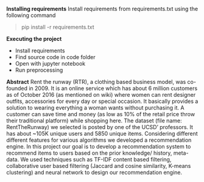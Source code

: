 **Installing requirements** 
Install requirements from requirements.txt using the following command

> pip install -r requirements.txt

**Executing the project**

 - Install requirements
 - Find source code in code folder
 - Open with jupyter notebook
 - Run preprocessing 

**Abstract** 
Rent the runway (RTR), a clothing based business model, was co-founded in 2009. It is an online service which has about 6 million customers as of October 2016 (as mentioned on wiki) where women can rent designer outfits, accessories  for every day or special occasion. It basically provides a solution to wearing everything a woman wants without purchasing it. A customer can save time and money (as low as 10% of the retail price throw their traditional platform) while shopping here. The dataset (file name: RentTheRunway) we selected is posted by one of the UCSD’ professors. It has about ~105K unique users and 5850 unique items. Considering different different features for various algorithms we developed a recommendation engine.
In this project our goal is to develop a recommendation system to recommend items to users based on the prior knowledge/ history, meta-data. We used techniques such as TF-IDF content based filtering, collaborative user based filtering (Jaccard and cosine similarity, K-means clustering) and neural network to design our recommendation engine.

